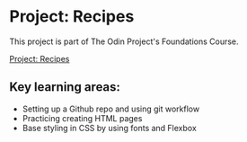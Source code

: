 # Project: Recipes
This project is part of The Odin Project's Foundations Course. 

[Project: Recipes](https://www.theodinproject.com/lessons/foundations-recipes)

## Key learning areas: 
- Setting up a Github repo and using git workflow
- Practicing creating HTML pages
- Base styling in CSS by using fonts and Flexbox
